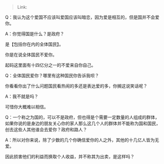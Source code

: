 > Link: 

Q：我认为这个爱国不应该叫爱国应该叫暗恋，因为爱是相互的，但是国并不会爱你。

A：你觉得国是什么？是政府？

是【包括你在内的全体国民】。

你是在说全体国民不爱你。

起码这里面有十四亿分之一的不爱来自你自己。

Q：全体国民爱你？哪里有这种国民你告诉我呗？

你看看你出了什么问题国民看热闹的多还是表达爱的多，你搁这说笑话呢？

A：我不就是吗？

可惜你大概难以相信。

Q：一个称之为国的，可以不是政府，但也得是个需要一定数量的人组成的群体，如果你说的是身边的朋友关心你的家人那么这几个人的群体并不能称为国和国民，创去这些人其他谁会去爱你？政府和路人？

A：所以对你来说，除了少数的几个你确信爱你的人之外，其他的十几亿人皆为无爱。

因此损害他们的利益而换取个人收益，并不称其为出卖，是这样吗？
